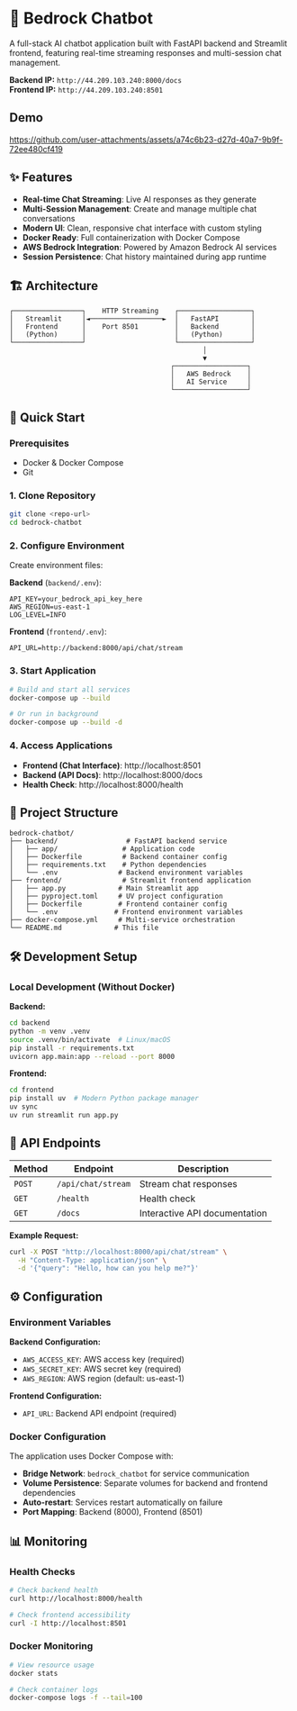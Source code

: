 # 🤖 Bedrock Chatbot

A full-stack AI chatbot application built with FastAPI backend and Streamlit frontend, featuring real-time streaming responses and multi-session chat management.

**Backend IP:** `http://44.209.103.240:8000/docs`  
**Frontend IP:** `http://44.209.103.240:8501`

## Demo

https://github.com/user-attachments/assets/a74c6b23-d27d-40a7-9b9f-72ee480cf419

## ✨ Features

- **Real-time Chat Streaming**: Live AI responses as they generate
- **Multi-Session Management**: Create and manage multiple chat conversations
- **Modern UI**: Clean, responsive chat interface with custom styling
- **Docker Ready**: Full containerization with Docker Compose
- **AWS Bedrock Integration**: Powered by Amazon Bedrock AI services
- **Session Persistence**: Chat history maintained during app runtime

## 🏗 Architecture

```
┌─────────────────┐    HTTP Streaming    ┌──────────────────┐
│   Streamlit     │◄──────────────────►  │   FastAPI        │
│   Frontend      │    Port 8501         │   Backend        │
│   (Python)      │                      │   (Python)       │
└─────────────────┘                      └──────────────────┘
                                                │
                                                ▼
                                        ┌──────────────────┐
                                        │   AWS Bedrock    │
                                        │   AI Service     │
                                        └──────────────────┘
```

## 🚀 Quick Start

### Prerequisites

- Docker & Docker Compose
- Git

### 1. Clone Repository

```bash
git clone <repo-url>
cd bedrock-chatbot
```

### 2. Configure Environment

Create environment files:

**Backend** (`backend/.env`):

```env
API_KEY=your_bedrock_api_key_here
AWS_REGION=us-east-1
LOG_LEVEL=INFO
```

**Frontend** (`frontend/.env`):

```env
API_URL=http://backend:8000/api/chat/stream
```

### 3. Start Application

```bash
# Build and start all services
docker-compose up --build

# Or run in background
docker-compose up --build -d
```

### 4. Access Applications

- **Frontend (Chat Interface)**: http://localhost:8501
- **Backend (API Docs)**: http://localhost:8000/docs
- **Health Check**: http://localhost:8000/health

## 📁 Project Structure

```
bedrock-chatbot/
├── backend/                 # FastAPI backend service
│   ├── app/                # Application code
│   ├── Dockerfile          # Backend container config
│   ├── requirements.txt    # Python dependencies
│   └── .env               # Backend environment variables
├── frontend/               # Streamlit frontend application
│   ├── app.py             # Main Streamlit app
│   ├── pyproject.toml     # UV project configuration
│   ├── Dockerfile         # Frontend container config
│   └── .env              # Frontend environment variables
├── docker-compose.yml     # Multi-service orchestration
└── README.md             # This file
```

## 🛠 Development Setup

### Local Development (Without Docker)

**Backend:**

```bash
cd backend
python -m venv .venv
source .venv/bin/activate  # Linux/macOS
pip install -r requirements.txt
uvicorn app.main:app --reload --port 8000
```

**Frontend:**

```bash
cd frontend
pip install uv  # Modern Python package manager
uv sync
uv run streamlit run app.py
```

## 📡 API Endpoints

| Method | Endpoint           | Description                   |
| ------ | ------------------ | ----------------------------- |
| `POST` | `/api/chat/stream` | Stream chat responses         |
| `GET`  | `/health`          | Health check                  |
| `GET`  | `/docs`            | Interactive API documentation |

**Example Request:**

```bash
curl -X POST "http://localhost:8000/api/chat/stream" \
  -H "Content-Type: application/json" \
  -d '{"query": "Hello, how can you help me?"}'
```

## ⚙️ Configuration

### Environment Variables

**Backend Configuration:**

- `AWS_ACCESS_KEY`: AWS access key (required)
- `AWS_SECRET_KEY`: AWS secret key (required)
- `AWS_REGION`: AWS region (default: us-east-1)

**Frontend Configuration:**

- `API_URL`: Backend API endpoint (required)

### Docker Configuration

The application uses Docker Compose with:

- **Bridge Network**: `bedrock_chatbot` for service communication
- **Volume Persistence**: Separate volumes for backend and frontend dependencies
- **Auto-restart**: Services restart automatically on failure
- **Port Mapping**: Backend (8000), Frontend (8501)

## 📊 Monitoring

### Health Checks

```bash
# Check backend health
curl http://localhost:8000/health

# Check frontend accessibility
curl -I http://localhost:8501
```

### Docker Monitoring

```bash
# View resource usage
docker stats

# Check container logs
docker-compose logs -f --tail=100
```
